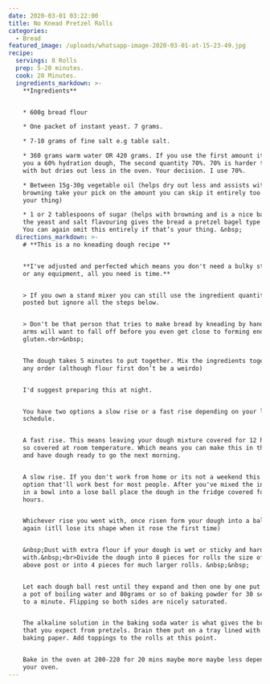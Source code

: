 ```yaml
---
date: 2020-03-01 03:22:00
title: No Knead Pretzel Rolls
categories:
  - Bread
featured_image: /uploads/whatsapp-image-2020-03-01-at-15-23-49.jpg
recipe:
  servings: 8 Rolls
  prep: 5-20 minutes.
  cook: 20 Minutes.
  ingredients_markdown: >-
    **Ingredients**


    * 600g bread flour

    * One packet of instant yeast. 7 grams.

    * 7-10 grams of fine salt e.g table salt.

    * 360 grams warm water OR 420 grams. If you use the first amount it’ll give
    you a 60% hydration dough, The second quantity 70%. 70% is harder to work
    with but dries out less in the oven. Your decision. I use 70%.

    * Between 15g-30g vegetable oil (helps dry out less and assists with
    browning take your pick on the amount you can skip it entirely too if that’s
    your thing)

    * 1 or 2 tablespoons of sugar (helps with browning and is a nice balance to
    the yeast and salt flavouring gives the bread a pretzel bagel type flavour.
    You can again omit this entirely if that’s your thing. &nbsp;
  directions_markdown: >-
    # **This is a no kneading dough recipe **


    **I've adjusted and perfected which means you don't need a bulky stand mixer
    or any equipment, all you need is time.**


    > If you own a stand mixer you can still use the ingredient quantities
    posted but ignore all the steps below.


    > Don't be that person that tries to make bread by kneading by hand. Your
    arms will want to fall off before you even get close to forming enough
    gluten.<br>&nbsp;


    The dough takes 5 minutes to put together. Mix the ingredients together in
    any order (although flour first don’t be a weirdo)


    I'd suggest preparing this at night.


    You have two options a slow rise or a fast rise depending on your life
    schedule.


    A fast rise. This means leaving your dough mixture covered for 12 hours or
    so covered at room temperature. Which means you can make this in the evening
    and have dough ready to go the next morning.


    A slow rise. If you don't work from home or its not a weekend this is the
    option that'll work best for most people. After you've mixed the ingredients
    in a bowl into a lose ball place the dough in the fridge covered for 24-48
    hours.


    Whichever rise you went with, once risen form your dough into a ball shape
    again (itll lose its shape when it rose the first time)


    &nbsp;Dust with extra flour if your dough is wet or sticky and hard to work
    with.&nbsp;<br>Divide the dough into 8 pieces for rolls the size of the
    above post or into 4 pieces for much larger rolls. &nbsp;&nbsp;


    Let each dough ball rest until they expand and then one by one put them into
    a pot of boiling water and 80grams or so of baking powder for 30 seconds to
    to a minute. Flipping so both sides are nicely saturated.


    The alkaline solution in the baking soda water is what gives the browning
    that you expect from pretzels. Drain them put on a tray lined with non stick
    baking paper. Add toppings to the rolls at this point.


    Bake in the oven at 200-220 for 20 mins maybe more maybe less depending on
    your oven.
---
```


&nbsp;

&nbsp;

&nbsp;